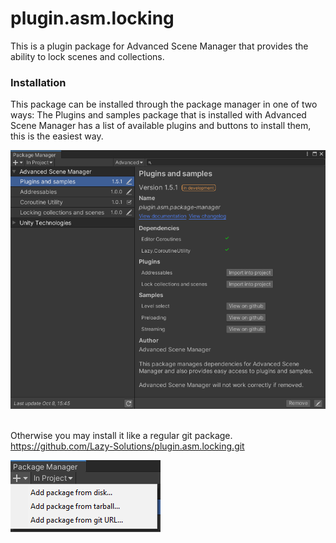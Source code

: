 # plugin.asm.locking
This is a plugin package for Advanced Scene Manager that provides the ability to lock scenes and collections.

### Installation
This package can be installed through the package manager in one of two ways:
The Plugins and samples package that is installed with Advanced Scene Manager has a list of available plugins and buttons to install them, this is the easiest way.

![](https://github.com/Lazy-Solutions/plugin.asm.locking/blob/main/Image/plugins-and-samples-package.png)
</br></br>

Otherwise you may install it like a regular git package.\
https://github.com/Lazy-Solutions/plugin.asm.locking.git

![](https://github.com/Lazy-Solutions/plugin.asm.locking/blob/main/Image/git-package-menu.png)
